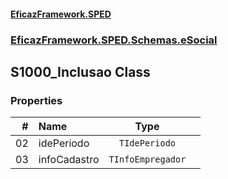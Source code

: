 #### [EficazFramework.SPED](EficazFrameworkSPED.md 'EficazFramework SPED')
### [EficazFramework.SPED.Schemas.eSocial](EficazFramework.SPED.Schemas.eSocial.md 'EficazFramework.SPED.Schemas.eSocial')

## S1000_Inclusao Class
### Properties

| # | Name | Type | |
| ---: | :--- | :---: | :--- |
| 02 | idePeriodo | `TIdePeriodo` |  |
| 03 | infoCadastro | `TInfoEmpregador` |  |
